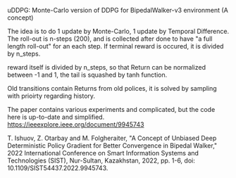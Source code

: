 uDDPG: Monte-Carlo version of DDPG for BipedalWalker-v3 environment (A concept)

The idea is to do 1 update by Monte-Carlo, 1 update by Temporal Difference.
The roll-out is n-steps (200), and is collected after done to have "a full length roll-out" for an each step.
If terminal reward is occured, it is divided by n_steps.

reward itself is divided by n_steps, so that Return can be normalized between -1 and 1, the tail is squashed by tanh function.

Old transitions contain Returns from old polices, it is solved by sampling with prioirty regarding history.

The paper contains various experiments and complicated, but the code here is up-to-date and simplified.
https://ieeexplore.ieee.org/document/9945743

T. Ishuov, Z. Otarbay and M. Folgheraiter, "A Concept of Unbiased Deep Deterministic Policy Gradient for Better Convergence in Bipedal Walker," 2022 International Conference on Smart Information Systems and Technologies (SIST), Nur-Sultan, Kazakhstan, 2022, pp. 1-6, doi: 10.1109/SIST54437.2022.9945743.
